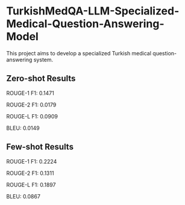 # TurkishMedQA-LLM-Specialized-Medical-Question-Answering-Model
This project aims to develop a specialized Turkish medical question-answering system.

## Zero-shot Results
ROUGE-1 F1: 0.1471

ROUGE-2 F1: 0.0179

ROUGE-L F1: 0.0909

BLEU:       0.0149

## Few-shot Results
ROUGE-1 F1: 0.2224

ROUGE-2 F1: 0.1311

ROUGE-L F1: 0.1897

BLEU:       0.0867
